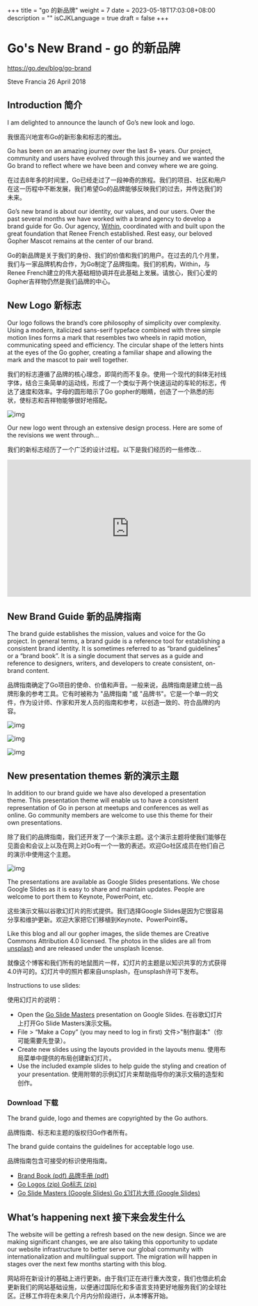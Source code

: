 +++
title = "go 的新品牌"
weight = 7
date = 2023-05-18T17:03:08+08:00
description = ""
isCJKLanguage = true
draft = false
+++

# Go's New Brand - go 的新品牌

https://go.dev/blog/go-brand

Steve Francia
26 April 2018

## Introduction 简介

I am delighted to announce the launch of Go’s new look and logo.

我很高兴地宣布Go的新形象和标志的推出。

Go has been on an amazing journey over the last 8+ years. Our project, community and users have evolved through this journey and we wanted the Go brand to reflect where we have been and convey where we are going.

在过去8年多的时间里，Go已经走过了一段神奇的旅程。我们的项目、社区和用户在这一历程中不断发展，我们希望Go的品牌能够反映我们的过去，并传达我们的未来。

Go’s new brand is about our identity, our values, and our users. Over the past several months we have worked with a brand agency to develop a brand guide for Go. Our agency, [Within](http://within.us/), coordinated with and built upon the great foundation that Renee French established. Rest easy, our beloved Gopher Mascot remains at the center of our brand.

Go的新品牌是关于我们的身份、我们的价值和我们的用户。在过去的几个月里，我们与一家品牌机构合作，为Go制定了品牌指南。我们的机构，Within，与Renee French建立的伟大基础相协调并在此基础上发展。请放心，我们心爱的Gopher吉祥物仍然是我们品牌的中心。

## New Logo 新标志

Our logo follows the brand’s core philosophy of simplicity over complexity. Using a modern, italicized sans-serif typeface combined with three simple motion lines forms a mark that resembles two wheels in rapid motion, communicating speed and efficiency. The circular shape of the letters hints at the eyes of the Go gopher, creating a familiar shape and allowing the mark and the mascot to pair well together.

我们的标志遵循了品牌的核心理念，即简约而不复杂。使用一个现代的斜体无衬线字体，结合三条简单的运动线，形成了一个类似于两个快速运动的车轮的标志，传达了速度和效率。字母的圆形暗示了Go gopher的眼睛，创造了一个熟悉的形状，使标志和吉祥物能够很好地搭配。

![img](GosNewBrand_img/logos.jpg)

Our new logo went through an extensive design process. Here are some of the revisions we went through…

我们的新标志经历了一个广泛的设计过程。以下是我们经历的一些修改...

<iframe src="https://www.youtube.com/embed/V4t-ymImW6c" width="560" height="315" frameborder="0" allowfullscreen="" mozallowfullscreen="" webkitallowfullscreen="" style="box-sizing: border-box;"></iframe>

## New Brand Guide 新的品牌指南

The brand guide establishes the mission, values and voice for the Go project. In general terms, a brand guide is a reference tool for establishing a consistent brand identity. It is sometimes referred to as “brand guidelines” or a “brand book”. It is a single document that serves as a guide and reference to designers, writers, and developers to create consistent, on-brand content.

品牌指南确定了Go项目的使命、价值和声音。一般来说，品牌指南是建立统一品牌形象的参考工具。它有时被称为 "品牌指南 "或 "品牌书"。它是一个单一的文件，作为设计师、作家和开发人员的指南和参考，以创造一致的、符合品牌的内容。

![img](GosNewBrand_img/Go-BB_cover.jpg)

![img](GosNewBrand_img/Go-BB_spread1.jpg)

![img](GosNewBrand_img/Go-BB_spread2.jpg)

## New presentation themes 新的演示主题

In addition to our brand guide we have also developed a presentation theme. This presentation theme will enable us to have a consistent representation of Go in person at meetups and conferences as well as online. Go community members are welcome to use this theme for their own presentations.

除了我们的品牌指南，我们还开发了一个演示主题。这个演示主题将使我们能够在见面会和会议上以及在网上对Go有一个一致的表述。欢迎Go社区成员在他们自己的演示中使用这个主题。

![img](GosNewBrand_img/go-slides-4up.jpg)

The presentations are available as Google Slides presentations. We chose Google Slides as it is easy to share and maintain updates. People are welcome to port them to Keynote, PowerPoint, etc.

这些演示文稿以谷歌幻灯片的形式提供。我们选择Google Slides是因为它很容易分享和维护更新。欢迎大家把它们移植到Keynote、PowerPoint等。

Like this blog and all our gopher images, the slide themes are Creative Commons Attribution 4.0 licensed. The photos in the slides are all from [unsplash](https://unsplash.com/) and are released under the unsplash license.

就像这个博客和我们所有的地鼠图片一样，幻灯片的主题是以知识共享的方式获得4.0许可的。幻灯片中的照片都来自unsplash，在unsplash许可下发布。

Instructions to use slides:

使用幻灯片的说明：

- Open the [Go Slide Masters](https://go.dev/s/presentation-theme) presentation on Google Slides. 在谷歌幻灯片上打开Go Slide Masters演示文稿。
- File > “Make a Copy” (you may need to log in first) 文件>"制作副本"（你可能需要先登录）。
- Create new slides using the layouts provided in the layouts menu. 使用布局菜单中提供的布局创建新幻灯片。
- Use the included example slides to help guide the styling and creation of your presentation. 使用附带的示例幻灯片来帮助指导你的演示文稿的造型和创作。

### Download 下载

The brand guide, logo and themes are copyrighted by the Go authors.

品牌指南、标志和主题的版权归Go作者所有。

The brand guide contains the guidelines for acceptable logo use.

品牌指南包含可接受的标识使用指南。

- [Brand Book (pdf) 品牌手册 (pdf)](https://go.dev/s/brandbook)
- [Go Logos (zip) Go标志 (zip)](https://go.dev/s/logos)
- [Go Slide Masters (Google Slides) Go 幻灯片大师 (Google Slides)](https://go.dev/s/presentation-theme)

## What’s happening next 接下来会发生什么

The website will be getting a refresh based on the new design. Since we are making significant changes, we are also taking this opportunity to update our website infrastructure to better serve our global community with internationalization and multilingual support. The migration will happen in stages over the next few months starting with this blog.

网站将在新设计的基础上进行更新。由于我们正在进行重大改变，我们也借此机会更新我们的网站基础设施，以便通过国际化和多语言支持更好地服务我们的全球社区。迁移工作将在未来几个月内分阶段进行，从本博客开始。
